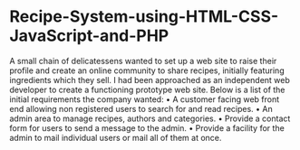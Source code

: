 # Recipe-System-using-HTML-CSS-JavaScript-and-PHP
A small chain of delicatessens wanted to set up a web site to raise their profile and create an online community to share recipes, initially featuring ingredients which they sell. I had been approached as an independent web developer to create a functioning prototype web site.
Below is a list of the initial requirements the company wanted:
• A customer facing web front end allowing non registered users to search for and read recipes. • An admin area to manage recipes, authors and categories.
• Provide a contact form for users to send a message to the admin.
• Provide a facility for the admin to mail individual users or mail all of them at once.
